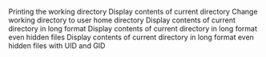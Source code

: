 Printing the working directory
Display contents of current directory
Change working directory to user home directory
Display contents of current directory in long format
Display contents of current directory in long format even hidden files
Display contents of current directory in long format even hidden files with UID and GID
